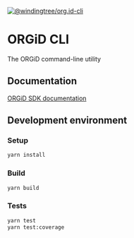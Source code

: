 [![@windingtree/org.id-cli](https://img.shields.io/npm/v/@windingtree/org.id-cli.svg)](https://www.npmjs.com/package/@windingtree/org.id-cli)

# ORGiD CLI

The ORGiD command-line utility

## Documentation

[ORGiD SDK documentation](https://windingtree.github.io/org.id-sdk/)

## Development environment

### Setup

```bash
yarn install
```

### Build

```bash
yarn build
```

### Tests

```bash
yarn test
yarn test:coverage
```
